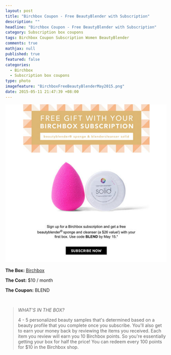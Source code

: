 ```yaml
---
layout: post
title: "Birchbox Coupon - Free BeautyBlender with Subscription"
description: ""
headline: "Birchbox Coupon - Free BeautyBlender with Subscription"
category: Subscription box coupons
tags: Birchbox Coupon Subscription Women BeautyBlender
comments: true
mathjax: null
published: true
featured: false
categories: 
  - Birchbox
  - Subscription box coupons
type: photo
imagefeature: "BirchboxFreeBeautyBlenderMay2015.png"
date: 2015-05-11 21:47:39 +08:00
---
```


![Birchbox Free BeautyBlender](/images/BirchboxFreeBeautyBlenderMay2015.png)
<p><b>The Box:</b> <a href="https://www.birchbox.com/invite/whatsupmailbox">Birchbox</a></p>
<p><b>The Cost:</b> $10 / month</p>
<p><b>The Coupon:</b> BLEND</p>
<br>

<blockquote><p><i>WHAT’S IN THE BOX?</i></p>
4 - 5 personalized beauty samples that's determined based on a beauty profile that you complete once you subscribe.
You'll also get to earn your money back by reviewing the items you received. Each item you review will earn you 10 Birchbox points. So you're essentially getting your box for half the price!
You can redeem every 100 points for $10 in the Birchbox shop.
